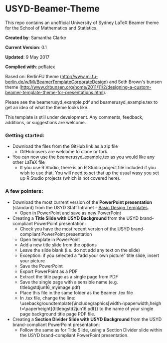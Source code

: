 # USYD-Beamer-Theme

This repo contains an unofficial University of Sydney LaTeX Beamer theme for the School of Mathematics and Statistics.

**Created by**: Samantha Clarke

**Current Version**: 0.1

**Updated**: 9 May 2017

**Complied with**: pdflatex

Based on: BerlinFU theme (http://www.mi.fu-berlin.de/w/Mi/BeamerTemplateCorporateDesign) and Seth Brown's bunsen theme (http://www.drbunsen.org/home/2011/11/2/designing-a-custom-beamer-template-theme-for-presentations.html). 

Please see the beamerusyd_example.pdf and beamerusyd_example.tex to get an idea of what the theme looks like.

This template is still under development. Any comments, feedback, additions, or suggestions are welcome. 

### Getting started:
- Download the files from the GitHub link as a zip file 
    - GitHub users are welcome to clone or fork. 
- You can now use the beamerusyd_example.tex as you would like any other LaTeX file
    - If you use R Studio, there is an R Studio project file included if you wish to use that. You will need to set that up the usual wasy you set up R Studio projects (which is not covered here). 

### A few pointers:
- Download the most current version of the **PowerPoint presentation** (standard) from the USYD Staff Intranet - [Basic Design Templates](https://intranet.sydney.edu.au/services/marketing-communications/brand-tools/basic-design-templates.html). 
    - Open in PowerPoint and save as new PowerPoint
- Creating a **Title Slide with USYD Background** from the USYD brand-compliant PowerPoint presentation:
    - Check you have the most recent version of the USYD brand-compliant PowerPoint presentation
    - Open template in PowerPoint 
    - Add a new title slide from the options
    - Leave the slide blank (i.e. do not add any text on the slide)
    - Exception: if you selected a “add your own picture” title slide, insert your picture
    - Save the PowerPoint 
    - Export PowerPoint as a PDF
    - Extract the title page as a single page from PDF
    - Save the single page with a sensible name (e.g. titlebgstdjun16_myimage.pdf)
    - Place this file in the same folder as the Beamer .tex file
    - In .tex file, change the line: \usebackgroundtemplate{\includegraphics[width=\paperwidth,height=\paperheight]{titlebgstd2jun16.pdf}} to the name of your single page background title page PDF file. 
- Creating a **Section Divider Slide with USYD Background** from the USYD brand-compliant PowerPoint presentation:
    - Follow the same as for Title Slide, using a Section Divider slide within the USYD brand-compliant PowerPoint presentation.



